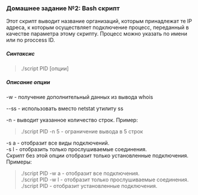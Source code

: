 ### Домашнее задание №2: Bash скрипт

Этот скрипт выводит название организаций, которым принадлежат те IP адреса, к которым осуществляет подключение процесс, переданный в качестве параметра этому скрипту. Процесс можно указать по имени или по proccess ID.

##### Синтаксис
  >./script PID [опции]
  
##### Описание опции
  -w - получение дополнительный данных из вывода whois
  
  --ss - использовать вместо netstat утилиту ss
  
  -n - выводит указанное количество строк. Пример:
  >./script PID -n 5 - ограничение вывода в 5 строк
  
  -s a - отобразит все виды подключений.<br>
  -s l - отобразить только прослушиваемые соединения.<br>
  Скрипт без этой опции отобразит только установленные подключения. Примеры:
   > ./script PID -w a - отобразит все подключения.<br>
   > ./script PID -w l - отобразит только прослушиваемые соединения.<br>
   > ./script PID - отобразит установленные подключения.<br>
  
